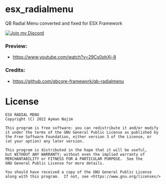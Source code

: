 # esx_radialmenu
QB Radial Menu converted and fixed for ESX Framework

[![Join my Discord](https://img.shields.io/discord/1100609827715166258?color=5865f2&label=Discord&logo=https%3A%2F%2Fi.imgur.com%2Ftt5au4m.png&style=for-the-badge)](https://discord.gg/KxdPzC5EeJ)

### Preview:
* https://www.youtube.com/watch?v=29Cs0ohXj-8

### Credits:
* https://github.com/qbcore-framework/qb-radialmenu

# License

    ESX RADIAL MENU
    Copyright (C) 2022 Ayman Najim

    This program is free software: you can redistribute it and/or modify
    it under the terms of the GNU General Public License as published by
    the Free Software Foundation, either version 3 of the License, or
    (at your option) any later version.

    This program is distributed in the hope that it will be useful,
    but WITHOUT ANY WARRANTY; without even the implied warranty of
    MERCHANTABILITY or FITNESS FOR A PARTICULAR PURPOSE.  See the
    GNU General Public License for more details.

    You should have received a copy of the GNU General Public License
    along with this program.  If not, see <https://www.gnu.org/licenses/>
